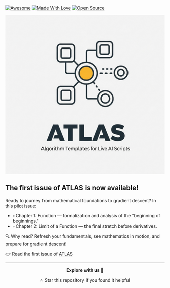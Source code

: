 [![Awesome](https://cdn.rawgit.com/sindresorhus/awesome/d7305f38d29fed78fa85652e3a63e154dd8e8829/media/badge.svg)](https://github.com/sindresorhus/awesome)
[![Made With Love](https://img.shields.io/badge/Made%20With-Love-orange.svg)](https://github.com/chetanraj/awesome-github-badges)
[![Open Source](https://badges.frapsoft.com/os/v1/open-source.svg?v=103)](https://opensource.org/)

![](https://raw.githubusercontent.com/Verbasik/Weekly-arXiv-ML-AI-Research-Review/refs/heads/develop/ATLAS/image/ATLAS.png)

## The first issue of ATLAS is now available!

Ready to journey from mathematical foundations to gradient descent? In this pilot issue:

- ▫️ Chapter 1: Function — formalization and analysis of the "beginning of beginnings."
- ▫️ Chapter 2: Limit of a Function — the final stretch before derivatives.

🔍 Why read?
Refresh your fundamentals, see mathematics in motion, and prepare for gradient descent!

👉 Read the first issue of [ATLAS](https://verbasik.github.io/Weekly-arXiv-ML-AI-Research-Review/atlas-wrapper.html)

---

<div align="center">

**Explore with us 🚀**

⭐ Star this repository if you found it helpful

</div>
